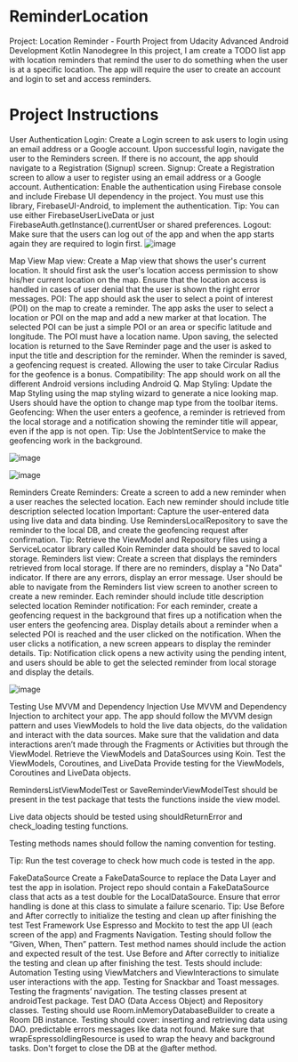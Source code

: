 # ReminderLocation

Project: Location Reminder - Fourth Project from Udacity Advanced Android Development Kotlin Nanodegree
In this project, I am create a TODO list app with location reminders that remind the user to do something
when the user is at a specific location.
The app will require the user to create an account and login to set and access reminders.

# Project Instructions

User Authentication
Login: Create a Login screen to ask users to login using an email address or a Google account. Upon successful login, navigate the user to the Reminders screen. If there is no account, the app should navigate to a Registration (Signup) screen.
Signup: Create a Registration screen to allow a user to register using an email address or a Google account.
Authentication: Enable the authentication using Firebase console and include Firebase UI dependency in the project. You must use this library, FirebaseUI-Android, to implement the authentication.
Tip: You can use either FirebaseUserLiveData or just FirebaseAuth.getInstance().currentUser or shared preferences.
Logout: Make sure that the users can log out of the app and when the app starts again they are required to login first.
![image](https://user-images.githubusercontent.com/87489620/214917836-7475bc10-5d42-4568-9285-22e62d60c5f7.png)

Map View
Map view: Create a Map view that shows the user's current location.
It should first ask the user's location access permission to show his/her current location on the map.
Ensure that the location access is handled in cases of user denial that the user is shown the right error messages.
POI: The app should ask the user to select a point of interest (POI) on the map to create a reminder.
The app asks the user to select a location or POI on the map and add a new marker at that location.
The selected POI can be just a simple POI or an area or specific latitude and longitude. The POI must have a location name.
Upon saving, the selected location is returned to the Save Reminder page and the user is asked to input the title and description for the reminder.
When the reminder is saved, a geofencing request is created. Allowing the user to take Circular Radius for the geofence is a bonus.
Compatibility: The app should work on all the different Android versions including Android Q.
Map Styling: Update the Map Styling using the map styling wizard to generate a nice looking map.
Users should have the option to change map type from the toolbar items.
Geofencing: When the user enters a geofence, a reminder is retrieved from the local storage and a notification showing the reminder title will appear, even if the app is not open.
Tip: Use the JobIntentService to make the geofencing work in the background.

![image](https://user-images.githubusercontent.com/87489620/214917937-f04fd269-b3a6-4eb8-b468-ba0bd4515a0f.png)

![image](https://user-images.githubusercontent.com/87489620/214918029-30cce56a-6b0f-49e5-a95e-c1e1d3345864.png)

Reminders
Create Reminders: Create a screen to add a new reminder when a user reaches the selected location.
Each new reminder should include
title
description
selected location
Important: Capture the user-entered data using live data and data binding.
Use RemindersLocalRepository to save the reminder to the local DB, and create the geofencing request after confirmation.
Tip: Retrieve the ViewModel and Repository files using a ServiceLocator library called Koin
Reminder data should be saved to local storage.
Reminders list view: Create a screen that displays the reminders retrieved from local storage. If there are no reminders, display a "No Data" indicator. If there are any errors, display an error message.
User should be able to navigate from the Reminders list view screen to another screen to create a new reminder.
Each reminder should include
title
description
selected location
Reminder notification: For each reminder, create a geofencing request in the background that fires up a notification when the user enters the geofencing area.
Display details about a reminder when a selected POI is reached and the user clicked on the notification.
When the user clicks a notification, a new screen appears to display the reminder details.
Tip: Notification click opens a new activity using the pending intent, and users should be able to get the selected reminder from local storage and display the details.

![image](https://user-images.githubusercontent.com/87489620/214918106-00f03a84-73c4-46ca-b7dc-52d84d89195d.png)

Testing
Use MVVM and Dependency Injection
Use MVVM and Dependency Injection to architect your app.
The app should follow the MVVM design pattern and uses ViewModels to hold the live data objects, do the validation and interact with the data sources.
Make sure that the validation and data interactions aren’t made through the Fragments or Activities but through the ViewModel.
Retrieve the ViewModels and DataSources using Koin.
Test the ViewModels, Coroutines, and LiveData
Provide testing for the ViewModels, Coroutines and LiveData objects.

RemindersListViewModelTest or SaveReminderViewModelTest should be present in the test package that tests the functions inside the view model.

Live data objects should be tested using shouldReturnError and check_loading testing functions.

Testing methods names should follow the naming convention for testing.

Tip: Run the test coverage to check how much code is tested in the app.

FakeDataSource
Create a FakeDataSource to replace the Data Layer and test the app in isolation.
Project repo should contain a FakeDataSource class that acts as a test double for the LocalDataSource.
Ensure that error handling is done at this class to simulate a failure scenario.
Tip: Use Before and After correctly to initialize the testing and clean up after finishing the test
Test Framework
Use Espresso and Mockito to test the app UI (each screen of the app) and Fragments Navigation. Testing should follow the “Given, When, Then” pattern. Test method names should include the action and expected result of the test. Use Before and After correctly to initialize the testing and clean up after finishing the test. Tests should include:
Automation Testing using ViewMatchers and ViewInteractions to simulate user interactions with the app.
Testing for Snackbar and Toast messages.
Testing the fragments’ navigation.
The testing classes present at androidTest package.
Test DAO (Data Access Object) and Repository classes.
Testing should use Room.inMemoryDatabaseBuilder to create a Room DB instance.
Testing should cover:
inserting and retrieving data using DAO.
predictable errors messages like data not found.
Make sure that wrapEspressoIdlingResource is used to wrap the heavy and background tasks.
Don't forget to close the DB at the @after method.
